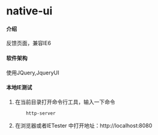 # native-ui

#### 介绍
 反馈页面，兼容IE6

#### 软件架构
使用JQuery,JqueryUI


#### 本地IE测试
1.  在当前目录打开命令行工具，输入一下命令
    ```bash
        http-server
    ```
2. 在浏览器或者IETester 中打开地址：http://localhost:8080


